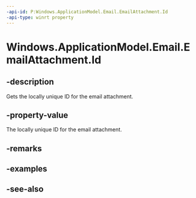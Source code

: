```yaml
---
-api-id: P:Windows.ApplicationModel.Email.EmailAttachment.Id
-api-type: winrt property
---
```


<!-- Property syntax
public string Id { get; }
-->

# Windows.ApplicationModel.Email.EmailAttachment.Id

## -description
Gets the locally unique ID for the email attachment.

## -property-value
The locally unique ID for the email attachment.

## -remarks

## -examples

## -see-also

